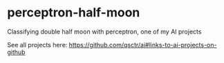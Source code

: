 # perceptron-half-moon

Classifying double half moon with perceptron, one of my AI projects

See all projects here: https://github.com/qsctr/ai#links-to-ai-projects-on-github
